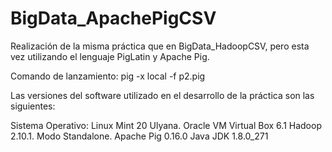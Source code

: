 # BigData_ApachePigCSV
Realización de la misma práctica que en BigData_HadoopCSV, pero esta vez utilizando el lenguaje PigLatin y Apache Pig.

Comando de lanzamiento: pig -x local -f p2.pig

Las versiones del software utilizado en el desarrollo de la práctica son las siguientes:

Sistema Operativo: Linux Mint 20 Ulyana.
Oracle VM Virtual Box 6.1
Hadoop 2.10.1. Modo Standalone.
Apache Pig 0.16.0
Java JDK 1.8.0_271

